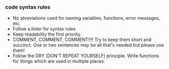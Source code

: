 ### code syntax rules
* No abreviations used for naming variables, functions, error messages, etc.
* Follow a linter for syntax rules
* Keep readability the first priority.
* COMMENT, COMMENT, COMMENT!!!!  Try to keep them short and succinct.
One or two sentences may be all that's needed but please use them!
* Follow the DRY (DON'T REPEAT YOURSELF) principle.  Write functions for things which are used in multiple places.

